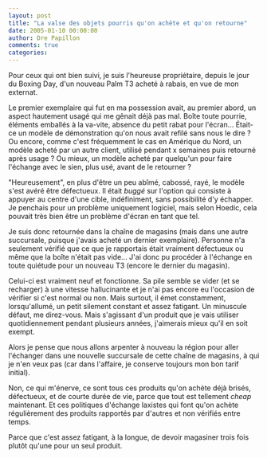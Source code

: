 ```yaml
---
layout: post
title: "La valse des objets pourris qu'on achète et qu'on retourne"
date: 2005-01-10 00:00:00
author: Dre Papillon
comments: true
categories: 
---
```



Pour ceux qui ont bien suivi, je suis l'heureuse propriétaire, depuis le jour du Boxing Day, d'un nouveau Palm T3 acheté à rabais, en vue de mon externat.

Le premier exemplaire qui fut en ma possession avait, au premier abord, un aspect hautement usagé qui me gênait déjà pas mal.  Boîte toute pourrie, éléments emballés à la va-vite, absence du petit rabat pour l'écran...  Était-ce un modèle de démonstration qu'on nous avait refilé sans nous le dire ?  Ou encore, comme c'est fréquemment le cas en Amérique du Nord, un modèle acheté par un autre client, utilisé pendant x semaines puis retourné après usage ?  Ou mieux, un modèle acheté par quelqu'un pour faire l'échange avec le sien, plus usé, avant de le retourner ?

"Heureusement", en plus d'être un peu abîmé, cabossé, rayé, le modèle s'est avéré être défectueux.  Il était *buggé* sur l'option qui consiste à appuyer au centre d'une cible, indéfiniment, sans possibilité d'y échapper.  Je penchais pour un problème uniquement logiciel, mais selon Hoedic, cela pouvait très bien être un problème d'écran en tant que tel.

Je suis donc retournée dans la chaîne de magasins (mais dans une autre succursale, puisque j'avais acheté un dernier exemplaire).  Personne n'a seulement vérifié que ce que je rapportais était vraiment défectueux ou même que la boîte n'était pas vide...  J'ai donc pu procéder à l'échange en toute quiétude pour un nouveau T3 (encore le dernier du magasin).

Celui-ci est vraiment neuf et fonctionne.  Sa pile semble se vider (et se recharger) à une vitesse hallucinante et je n'ai pas encore eu l'occasion de vérifier si c'est normal ou non.  Mais surtout, il émet constamment, lorsqu'allumé, un petit silement constant et assez fatigant.  Un minuscule défaut, me direz-vous.  Mais s'agissant d'un produit que je vais utiliser quotidiennement pendant plusieurs années, j'aimerais mieux qu'il en soit exempt.

Alors je pense que nous allons arpenter à nouveau la région pour aller l'échanger dans une nouvelle succursale de cette chaîne de magasins, à qui je n'en veux pas (car dans l'affaire, je conserve toujours mon bon tarif initial).

Non, ce qui m'énerve, ce sont tous ces produits qu'on achète déjà brisés, défectueux, et de courte durée de vie, parce que tout est tellement *cheap* maintenant.  Et ces politiques d'échange laxistes qui font qu'on achète régulièrement des produits rapportés par d'autres et non vérifiés entre temps.

Parce que c'est assez fatigant, à la longue, de devoir magasiner trois fois plutôt qu'une pour un seul produit.